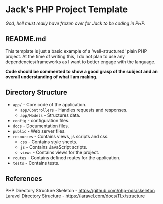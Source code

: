 # Jack's PHP Project Template

*God, hell must really have frozen over for Jack to be coding in PHP.*

## README.md

This template is just a basic example of a 'well-structured' plain PHP project. At the time of writing this, I do not plan to use any dependencies/frameworks as I want to better engage with the language.

**Code should be commented to show a good grasp of the subject and an overall understanding of what I am making.**

## Directory Structure

- `app/` - Core code of the application.
    - `app/Controllers` - Handles requests and responses.
    - `app/Models` - Structures data.
- `config` - configuration files.
- `docs` - Documentation files.
- `public` - Web server files.
- `resources` - Contains views, js scripts and css.
    - `css` - Contains style sheets.
    - `js` - Contains JavaScript scripts.
    - `views` - Contains views for the project.
- `routes` - Contains defined routes for the application.
- `tests` - Contains tests.

## References

PHP Directory Structure Skeleton - https://github.com/php-pds/skeleton
Laravel Directory Structure - https://laravel.com/docs/11.x/structure  